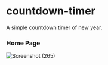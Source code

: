 # countdown-timer

A simple countdown timer of new year.

### Home Page
![Screenshot (265)](https://user-images.githubusercontent.com/44509204/112027017-cd25f100-8b5c-11eb-948a-b935a4221131.png)

